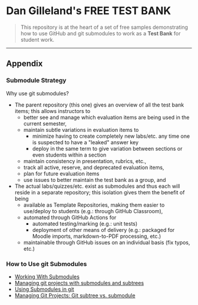 # Dan Gilleland's FREE TEST BANK

> This repository is at the heart of a set of free samples demonstrating how to use GitHub and git submodules to work as a **Test Bank** for student work.


----

## Appendix

### Submodule Strategy

Why use git submodules?

- The parent repository (this one) gives an overview of all the test bank items; this allows instructors to 
  - better see and manage which evaluation items are being used in the current semester,
  - maintain subtle variations in evaluation items to 
    - minimize having to create completely new labs/etc. any time one is suspected to have a "leaked" answer key
    - deploy in the same term to give variation between sections or even students within a section
  - maintain consistency in presentation, rubrics, etc.,
  - track all active, reserve, and deprecated evaluation items,
  - plan for future evaluation items
  - use issues to better maintain the test bank as a group, and
- The actual labs/quizzes/etc. exist as submodules and thus each will reside in a separate repository; this isolation gives them the benefit of being
  - available as Template Repositories, making them easier to use/deploy to students (e.g.: through GitHub Classroom),
  - automated through GitHub Actions for
    - automated testing/marking (e.g.: unit tests)
    - deployment of other means of delivery (e.g.: packaged for Moodle imports, markdown-to-PDF processing, etc.)
  - maintainable through GitHub issues on an individual basis (fix typos, etc.)

### How to Use git Submodules

- [Working With Submodules](https://github.blog/2016-02-01-working-with-submodules/)
- [Managing git projects with submodules and subtrees](https://opensource.com/article/20/5/git-submodules-subtrees)
- [Using Submodules in git](https://www.vogella.com/tutorials/GitSubmodules/article.html)
- [Managing Git Projects: Git subtree vs. submodule](https://gitprotect.io/blog/managing-git-projects-git-subtree-vs-submodule/)
